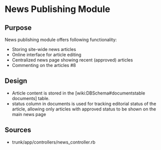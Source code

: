 # News Publishing Module #

## Purpose ##
News publishing module offers following functionality:
  * Storing site-wide news articles
  * Online interface for article editing
  * Centralized news page showing recent (approved) articles
  * Commenting on the articles #8

## Design ##
  * Article content is stored in the [wiki:DBSchema#documentstable documents] table.
  * status column in documents is used for tracking editorial status of the article, allowing only articles with approved status to be shown on the main news page

## Sources ##
  * trunk/app/controllers/news\_controller.rb